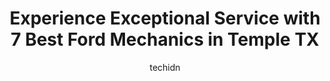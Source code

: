 ---
layout: ampstory
image: https://images.unsplash.com/photo-1600978257452-c6c0bc8660d4?ixlib=rb-4.0.3&ixid=MnwxMjA3fDB8MHxwaG90by1wYWdlfHx8fGVufDB8fHx8&auto=format&fit=crop&w=640&h=853&q=80
author: techidn
featured: false
description: Looking for reliable and skilled Ford Mechanic in Temple TX, USA? Your search ends here with the 7 best Ford Mechanic in town. With their expertise and commitment to delivering exceptional s
title: Experience Exceptional Service with 7 Best Ford Mechanics in Temple TX
cover:
   title: Experience Exceptional Service with 7 Best Ford Mechanics in Temple TX
   subtitle: Rickpate
   background: https://images.unsplash.com/photo-1600978257452-c6c0bc8660d4?ixlib=rb-4.0.3&ixid=MnwxMjA3fDB8MHxwaG90by1wYWdlfHx8fGVufDB8fHx8&auto=format&fit=crop&w=640&h=853&q=80

pages: 
 - layout: thirds
   top: <h1>#1 Cornerstone Automotive - Temple</h1>
   bottom: "<p>Dropped off my vehicle at 8am for a headlight repair. I asked them to check the rear lights. They called me to give me an update and offered to do my inspection. My vehic</p>"
   background: https://www.knot35.com/toplist/wp-content/uploads/2023/06/best-ford-mechanic-1-in-temple-tx-1685832838.jpeg
   backgroundblur: true
 - layout: thirds
   top: <h1>#2 HIX AUTO & TIRE</h1>
   bottom: "<p>2912 W Avenue K, Temple, TX 76504, United States</p>"
   background: https://www.knot35.com/toplist/wp-content/uploads/2023/06/best-ford-mechanic-2-in-temple-tx-1685832839.jpeg
   cta:
      link: https://www.knot35.com/toplist/experience-exceptional-service-with-7-best-ford-mechanics-in-temple-tx/
      text: Experience Exceptional Service with 7 Best Ford Mechanics in Temple TX
 - layout: thirds
   top: <h1>#3 Adrians Garage</h1>
   bottom: "<p>5225 S 31st St, Temple, TX 76502, United States</p>"
   background: https://www.knot35.com/toplist/wp-content/uploads/2023/06/best-ford-mechanic-3-in-temple-tx-1685832839.jpeg
   cta:
      link: https://www.knot35.com/toplist/experience-exceptional-service-with-7-best-ford-mechanics-in-temple-tx/
      text: Experience Exceptional Service with 7 Best Ford Mechanics in Temple TX
 - layout: thirds
   top: <h1>#4 SWG Automotive & Performance</h1>
   bottom: "<p>7766 Estes Pkwy #2, Temple, TX 76501, United States</p>"
   background: https://images.unsplash.com/photo-1489648022186-8f49310909a0?ixlib=rb-4.0.3&ixid=MnwxMjA3fDB8MHxwaG90by1wYWdlfHx8fGVufDB8fHx8&auto=format&fit=crop&w=640&h=853&q=80
   cta:
      link: https://www.knot35.com/toplist/experience-exceptional-service-with-7-best-ford-mechanics-in-temple-tx/
      text: Experience Exceptional Service with 7 Best Ford Mechanics in Temple TX
 - layout: thirds
   top: <h1>#5 Ponders Auto & Fleet Service</h1>
   bottom: "<p>3321 Parkway Dr #1241, Temple, TX 76504, United States</p>"
   background: https://images.unsplash.com/photo-1564951434112-64d74cc2a2d7?ixlib=rb-4.0.3&ixid=MnwxMjA3fDB8MHxwaG90by1wYWdlfHx8fGVufDB8fHx8&auto=format&fit=crop&w=640&h=853&q=80
   cta:
      link: https://www.knot35.com/toplist/experience-exceptional-service-with-7-best-ford-mechanics-in-temple-tx/
      text: Experience Exceptional Service with 7 Best Ford Mechanics in Temple TX
 - layout: thirds
   top: <h1>#6 RLM Automotive</h1>
   bottom: "<p>2613 S General Bruce Dr, Temple, TX 76504, United States</p>"
   background: https://images.unsplash.com/photo-1608501821300-4f99e58bba77?ixlib=rb-4.0.3&ixid=MnwxMjA3fDB8MHxwaG90by1wYWdlfHx8fGVufDB8fHx8&auto=format&fit=crop&w=640&h=853&q=80
   cta:
      link: https://www.knot35.com/toplist/experience-exceptional-service-with-7-best-ford-mechanics-in-temple-tx/
      text: Experience Exceptional Service with 7 Best Ford Mechanics in Temple TX
 - layout: thirds
   top: <h1>#7 Codys Auto & Transmission</h1>
   bottom: "<p>1600 E Adams Ave, Temple, TX 76501, United States</p>"
   background: https://images.unsplash.com/photo-1540457036297-448b6b99e91c?ixlib=rb-4.0.3&ixid=MnwxMjA3fDB8MHxwaG90by1wYWdlfHx8fGVufDB8fHx8&auto=format&fit=crop&w=640&h=853&q=80
   cta:
      link: https://www.knot35.com/toplist/experience-exceptional-service-with-7-best-ford-mechanics-in-temple-tx/
      text: Experience Exceptional Service with 7 Best Ford Mechanics in Temple TX
 - layout: thirds
   middle: Continue reading...
   background: https://images.unsplash.com/photo-1557672172-298e090bd0f1?ixlib=rb-4.0.3&ixid=MnwxMjA3fDB8MHxwaG90by1wYWdlfHx8fGVufDB8fHx8&auto=format&fit=crop&w=640&h=853&q=80
   cta:
      link: https://www.knot35.com/toplist/experience-exceptional-service-with-7-best-ford-mechanics-in-temple-tx/
      text: Experience Exceptional Service with 7 Best Ford Mechanics in Temple TX
      
---